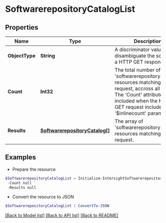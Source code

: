 # SoftwarerepositoryCatalogList
## Properties

Name | Type | Description | Notes
------------ | ------------- | ------------- | -------------
**ObjectType** | **String** | A discriminator value to disambiguate the schema of a HTTP GET response body. | 
**Count** | **Int32** | The total number of &#39;softwarerepository.Catalog&#39; resources matching the request, accross all pages. The &#39;Count&#39; attribute is included when the HTTP GET request includes the &#39;$inlinecount&#39; parameter. | [optional] 
**Results** | [**SoftwarerepositoryCatalog[]**](SoftwarerepositoryCatalog.md) | The array of &#39;softwarerepository.Catalog&#39; resources matching the request. | [optional] 

## Examples

- Prepare the resource
```powershell
$SoftwarerepositoryCatalogList = Initialize-IntersightSoftwarerepositoryCatalogList  -ObjectType null `
 -Count null `
 -Results null
```

- Convert the resource to JSON
```powershell
$SoftwarerepositoryCatalogList | ConvertTo-JSON
```

[[Back to Model list]](../README.md#documentation-for-models) [[Back to API list]](../README.md#documentation-for-api-endpoints) [[Back to README]](../README.md)

